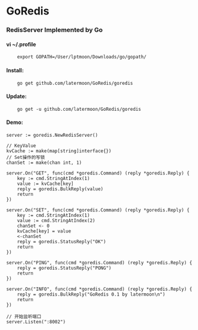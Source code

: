 GoRedis
=======

### RedisServer Implemented by Go

#### vi ~/.profile 

		export GOPATH=/User/lptmoon/Downloads/go/gopath/

#### Install:

		go get github.com/latermoon/GoRedis/goredis

#### Update:

		go get -u github.com/latermoon/GoRedis/goredis

#### Demo:

	server := goredis.NewRedisServer()

	// KeyValue
	kvCache := make(map[string]interface{})
	// Set操作的写锁
	chanSet := make(chan int, 1)

	server.On("GET", func(cmd *goredis.Command) (reply *goredis.Reply) {
		key := cmd.StringAtIndex(1)
		value := kvCache[key]
		reply = goredis.BulkReply(value)
		return
	})

	server.On("SET", func(cmd *goredis.Command) (reply *goredis.Reply) {
		key := cmd.StringAtIndex(1)
		value := cmd.StringAtIndex(2)
		chanSet <- 0
		kvCache[key] = value
		<-chanSet
		reply = goredis.StatusReply("OK")
		return
	})

	server.On("PING", func(cmd *goredis.Command) (reply *goredis.Reply) {
		reply = goredis.StatusReply("PONG")
		return
	})

	server.On("INFO", func(cmd *goredis.Command) (reply *goredis.Reply) {
		reply = goredis.BulkReply("GoRedis 0.1 by latermoon\n")
		return
	})

	// 开始监听端口
	server.Listen(":8002")
